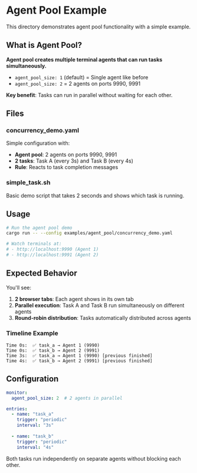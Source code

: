# Agent Pool Example

This directory demonstrates agent pool functionality with a simple example.

## What is Agent Pool?

**Agent pool creates multiple terminal agents that can run tasks simultaneously.**

- `agent_pool_size: 1` (default) = Single agent like before
- `agent_pool_size: 2` = 2 agents on ports 9990, 9991

**Key benefit**: Tasks can run in parallel without waiting for each other.

## Files

### concurrency_demo.yaml
Simple configuration with:
- **Agent pool**: 2 agents on ports 9990, 9991
- **2 tasks**: Task A (every 3s) and Task B (every 4s)
- **Rule**: Reacts to task completion messages

### simple_task.sh
Basic demo script that takes 2 seconds and shows which task is running.

## Usage

```bash
# Run the agent pool demo
cargo run -- --config examples/agent_pool/concurrency_demo.yaml

# Watch terminals at:
# - http://localhost:9990 (Agent 1)
# - http://localhost:9991 (Agent 2)  
```

## Expected Behavior

You'll see:
1. **2 browser tabs**: Each agent shows in its own tab
2. **Parallel execution**: Task A and Task B run simultaneously on different agents
3. **Round-robin distribution**: Tasks automatically distributed across agents

### Timeline Example

```
Time 0s:  ✅ task_a → Agent 1 (9990)
Time 0s:  ✅ task_b → Agent 2 (9991)  
Time 3s:  ✅ task_a → Agent 1 (9990) [previous finished]
Time 4s:  ✅ task_b → Agent 2 (9991) [previous finished]
```

## Configuration

```yaml
monitor:
  agent_pool_size: 2  # 2 agents in parallel

entries:
  - name: "task_a"
    trigger: "periodic"
    interval: "3s"
    
  - name: "task_b"  
    trigger: "periodic"
    interval: "4s"
```

Both tasks run independently on separate agents without blocking each other.